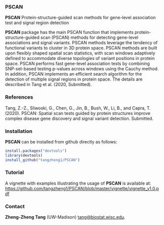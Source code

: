 ### PSCAN

**PSCAN** Protein-structure-guided scan methods for gene-level association test and signal region detection

**PSCAN** package has the main PSCAN function that implements protein-structure-guided scan (PSCAN)
methods for detecting gene-level associations and signal variants. PSCAN methods leverage the tendency of
functional variants to cluster in 3D protein space. PSCAN methods are built upon flexibly shaped spatial
scan statistics, with scan windows adaptively defined to accommodate diverse topologies of variant positions
in protein space. PSCAN performs fast gene-level association tests by combining SNP-set-based testing
p-values across windows using the Cauchy method. In addition, PSCAN implements an efficient search
algorithm for the detection of multiple signal regions in protein space. The details are described in Tang et
al. (2020, Submitted).

### References

Tang, Z.-Z., Sliwoski, G., Chen, G., Jin, B., Bush, W., Li, B., and Capra, T. (2020). PSCAN: Spatial scan tests guided
by protein structures improve complex disease gene discovery and signal variant detection. Submitted.


### Installation

**PSCAN** can be installed from github directly as follows:

```r
install.packages("devtools")
library(devtools)
install_github("tangzheng1/PSCAN")
```

### Tutorial

A vignette with examples illustrating the usage of **PSCAN** is available at: https://github.com/tangzheng1/PSCAN/blob/master/vignette/vignette_v1.0.pdf

### Contact

**Zheng-Zheng Tang** (UW-Madison) tang@biostat.wisc.edu.

